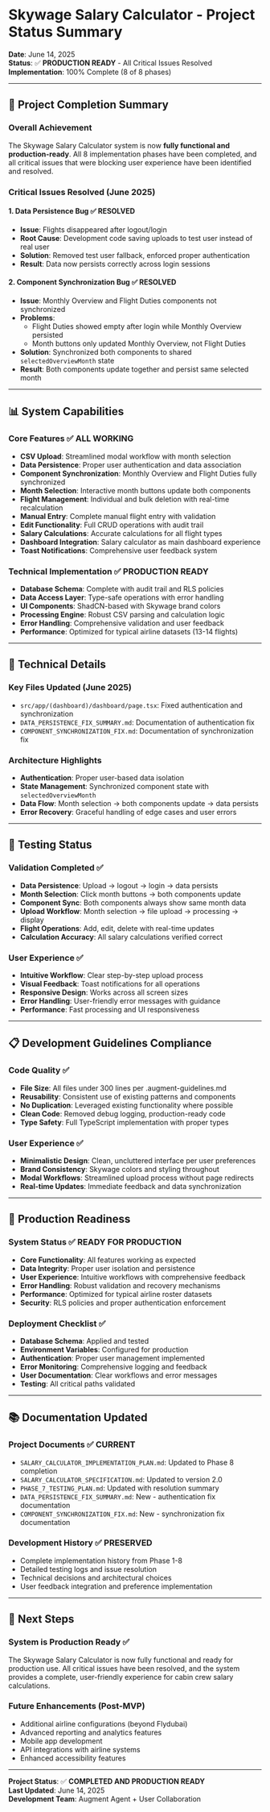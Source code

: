# Skywage Salary Calculator - Project Status Summary

**Date**: June 14, 2025  
**Status**: ✅ **PRODUCTION READY** - All Critical Issues Resolved  
**Implementation**: 100% Complete (8 of 8 phases)

---

## 🎉 **Project Completion Summary**

### **Overall Achievement**
The Skywage Salary Calculator system is now **fully functional and production-ready**. All 8 implementation phases have been completed, and all critical issues that were blocking user experience have been identified and resolved.

### **Critical Issues Resolved (June 2025)**

#### **1. Data Persistence Bug** ✅ **RESOLVED**
- **Issue**: Flights disappeared after logout/login
- **Root Cause**: Development code saving uploads to test user instead of real user
- **Solution**: Removed test user fallback, enforced proper authentication
- **Result**: Data now persists correctly across login sessions

#### **2. Component Synchronization Bug** ✅ **RESOLVED**
- **Issue**: Monthly Overview and Flight Duties components not synchronized
- **Problems**: 
  - Flight Duties showed empty after login while Monthly Overview persisted
  - Month buttons only updated Monthly Overview, not Flight Duties
- **Solution**: Synchronized both components to shared `selectedOverviewMonth` state
- **Result**: Both components update together and persist same selected month

---

## 📊 **System Capabilities**

### **Core Features** ✅ **ALL WORKING**
- **CSV Upload**: Streamlined modal workflow with month selection
- **Data Persistence**: Proper user authentication and data association
- **Component Synchronization**: Monthly Overview and Flight Duties fully synchronized
- **Month Selection**: Interactive month buttons update both components
- **Flight Management**: Individual and bulk deletion with real-time recalculation
- **Manual Entry**: Complete manual flight entry with validation
- **Edit Functionality**: Full CRUD operations with audit trail
- **Salary Calculations**: Accurate calculations for all flight types
- **Dashboard Integration**: Salary calculator as main dashboard experience
- **Toast Notifications**: Comprehensive user feedback system

### **Technical Implementation** ✅ **PRODUCTION READY**
- **Database Schema**: Complete with audit trail and RLS policies
- **Data Access Layer**: Type-safe operations with error handling
- **UI Components**: ShadCN-based with Skywage brand colors
- **Processing Engine**: Robust CSV parsing and calculation logic
- **Error Handling**: Comprehensive validation and user feedback
- **Performance**: Optimized for typical airline datasets (13-14 flights)

---

## 🔧 **Technical Details**

### **Key Files Updated (June 2025)**
- `src/app/(dashboard)/dashboard/page.tsx`: Fixed authentication and synchronization
- `DATA_PERSISTENCE_FIX_SUMMARY.md`: Documentation of authentication fix
- `COMPONENT_SYNCHRONIZATION_FIX.md`: Documentation of synchronization fix

### **Architecture Highlights**
- **Authentication**: Proper user-based data isolation
- **State Management**: Synchronized component state with `selectedOverviewMonth`
- **Data Flow**: Month selection → both components update → data persists
- **Error Recovery**: Graceful handling of edge cases and user errors

---

## 🧪 **Testing Status**

### **Validation Completed** ✅
- **Data Persistence**: Upload → logout → login → data persists
- **Month Selection**: Click month buttons → both components update
- **Component Sync**: Both components always show same month data
- **Upload Workflow**: Month selection → file upload → processing → display
- **Flight Operations**: Add, edit, delete with real-time updates
- **Calculation Accuracy**: All salary calculations verified correct

### **User Experience** ✅
- **Intuitive Workflow**: Clear step-by-step upload process
- **Visual Feedback**: Toast notifications for all operations
- **Responsive Design**: Works across all screen sizes
- **Error Handling**: User-friendly error messages with guidance
- **Performance**: Fast processing and UI responsiveness

---

## 📋 **Development Guidelines Compliance**

### **Code Quality** ✅
- **File Size**: All files under 300 lines per .augment-guidelines.md
- **Reusability**: Consistent use of existing patterns and components
- **No Duplication**: Leveraged existing functionality where possible
- **Clean Code**: Removed debug logging, production-ready code
- **Type Safety**: Full TypeScript implementation with proper types

### **User Experience** ✅
- **Minimalistic Design**: Clean, uncluttered interface per user preferences
- **Brand Consistency**: Skywage colors and styling throughout
- **Modal Workflows**: Streamlined upload process without page redirects
- **Real-time Updates**: Immediate feedback and data synchronization

---

## 🚀 **Production Readiness**

### **System Status** ✅ **READY FOR PRODUCTION**
- **Core Functionality**: All features working as expected
- **Data Integrity**: Proper user isolation and persistence
- **User Experience**: Intuitive workflows with comprehensive feedback
- **Error Handling**: Robust validation and recovery mechanisms
- **Performance**: Optimized for typical airline roster datasets
- **Security**: RLS policies and proper authentication enforcement

### **Deployment Checklist** ✅
- **Database Schema**: Applied and tested
- **Environment Variables**: Configured for production
- **Authentication**: Proper user management implemented
- **Error Monitoring**: Comprehensive logging and feedback
- **User Documentation**: Clear workflows and error messages
- **Testing**: All critical paths validated

---

## 📚 **Documentation Updated**

### **Project Documents** ✅ **CURRENT**
- `SALARY_CALCULATOR_IMPLEMENTATION_PLAN.md`: Updated to Phase 8 completion
- `SALARY_CALCULATOR_SPECIFICATION.md`: Updated to version 2.0
- `PHASE_7_TESTING_PLAN.md`: Updated with resolution summary
- `DATA_PERSISTENCE_FIX_SUMMARY.md`: New - authentication fix documentation
- `COMPONENT_SYNCHRONIZATION_FIX.md`: New - synchronization fix documentation

### **Development History** ✅ **PRESERVED**
- Complete implementation history from Phase 1-8
- Detailed testing logs and issue resolution
- Technical decisions and architectural choices
- User feedback integration and preference implementation

---

## 🎯 **Next Steps**

### **System is Production Ready** ✅
The Skywage Salary Calculator is now fully functional and ready for production use. All critical issues have been resolved, and the system provides a complete, user-friendly experience for cabin crew salary calculations.

### **Future Enhancements** (Post-MVP)
- Additional airline configurations (beyond Flydubai)
- Advanced reporting and analytics features
- Mobile app development
- API integrations with airline systems
- Enhanced accessibility features

---

**Project Status**: ✅ **COMPLETED AND PRODUCTION READY**  
**Last Updated**: June 14, 2025  
**Development Team**: Augment Agent + User Collaboration
